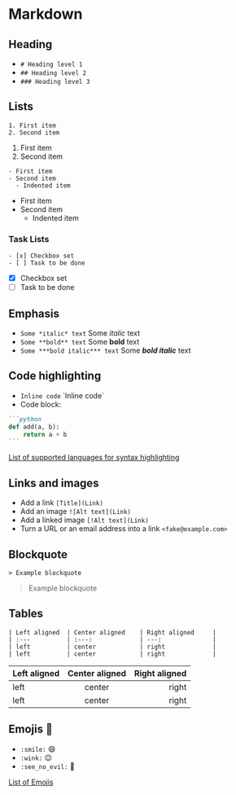 # Markdown

## Heading

- `# Heading level 1`
- `## Heading level 2`
- `### Heading level 3`

## Lists

```
1. First item
2. Second item
```
1. First item
2. Second item

```
- First item
- Second item
  - Indented item
```
- First item
- Second item
  - Indented item

### Task Lists

```
- [x] Checkbox set
- [ ] Task to be done
```
- [x] Checkbox set
- [ ] Task to be done

## Emphasis

- `Some *italic* text` Some *italic* text
- `Some **bold** text` Some **bold** text
- `Some ***bold italic*** text` Some ***bold italic*** text

## Code highlighting

- `Inline code` \`Inline code\`
- Code block:

````markdown
```python
def add(a, b):
    return a + b
```
````

[List of supported languages for syntax highlighting](https://github.com/jincheng9/markdown_supported_languages)

## Links and images

- Add a link `[Title](Link)`
- Add an image `![Alt text](Link)`
- Add a linked image `[!Alt text](Link)`
- Turn a URL or an email address into a link `<fake@example.com>`

## Blockquote

`> Example blockquote`
> Example blockquote

## Tables

```
| Left aligned  | Center aligned    | Right aligned     |
| :---          | :---:             | ---:          	|
| left          | center      	    | right          	|
| left         	| center      	    | right          	|
```
| Left aligned 	| Center aligned    | Right aligned     |
| :---  	    | :---:          	| ---:          	|
| left         	| center      	    | right          	|
| left         	| center      	    | right          	|

## Emojis :unicorn:

- `:smile:` :smile:
- `:wink:` :wink:
- `:see_no_evil:` :see_no_evil:

[List of Emojis](https://github.com/ikatyang/emoji-cheat-sheet)
